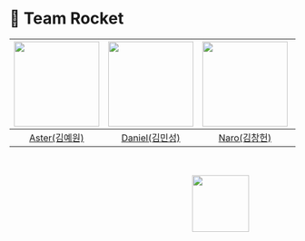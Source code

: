 # 🚀 Team Rocket

|<img src="https://github.com/Rocket-PlaNet/.github/assets/56240088/76520f08-d830-4b80-9d79-92863daa7ce7" width="150">|<img src="https://github.com/Rocket-PlaNet/.github/assets/56240088/a830b46e-6f97-4519-9ff0-6f7534a3bed5" width="150">|<img src="https://github.com/Rocket-PlaNet/.github/assets/56240088/0e4fff37-fcd2-46d0-ac80-eab792032f07" width="150">|<img src="https://github.com/Rocket-PlaNet/.github/assets/56240088/022ff6c4-f31d-4fc8-b3be-c40a2a7e0d09" width="150">|
|:---:|:---:|:---:|:---:|
|[Aster(김예원)](https://github.com/Yewon-dev)|[Daniel(김민성)](https://github.com/Daniel-kim-junior)|[Naro(김창헌)](https://github.com/changheonkim)|[Mona(이승인)](https://github.com/siiniii)|

<br><br>
ㅤㅤㅤㅤㅤㅤㅤㅤㅤㅤㅤㅤㅤㅤㅤㅤㅤㅤㅤㅤㅤㅤㅤㅤㅤ<img src="https://github.com/Rocket-PlaNet/.github/assets/56240088/6283223c-ef98-41da-bbc0-d6f7d7631bf2" width="100"> 
